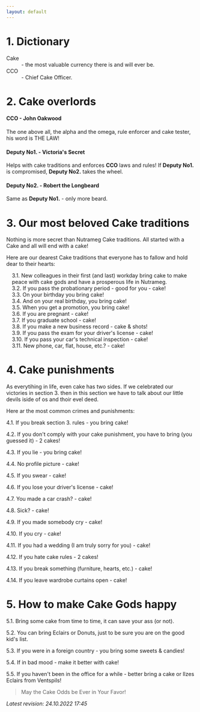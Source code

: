 ```yaml
---
layout: default
---
```


# 1. Dictionary

<dl>
<dt>Cake</dt>
<dd> - the most valuable currency there is and will ever be.</dd>

<dt>CCO</dt>
<dd> - Chief Cake Officer.</dd>
</dl>

# 2. Cake overlords

<h4 class="header-level-4">CCO - John Oakwood</h4>

The one above all, the alpha and the omega, rule enforcer and cake tester, his word is THE LAW!

<h4 class="header-level-4">Deputy No1. - Victoria's Secret</h4>

Helps with cake traditions and enforces **CCO** laws and rules!
If **Deputy No1.** is compromised, **Deputy No2.** takes the wheel.

<h4 class="header-level-4">Deputy No2. - Robert the Longbeard</h4>

Same as **Deputy No1.** - only more beard.

# 3. Our most beloved Cake traditions

Nothing is more secret than Nutrameg Cake traditions. All started with a Cake and all will end with a cake!

Here are our dearest Cake traditions that everyone has to fallow and hold dear to their hearts:

<div style="margin-left: 15px">
3.1. New colleagues in their first (and last) workday bring cake to make peace with cake gods and have a prosperous life in Nutrameg.
</div>
<div style="margin-left: 15px">
3.2. If you pass the probationary period - good for you - cake!
</div>
<div style="margin-left: 15px">
3.3. On your birthday you bring cake!
</div>
<div style="margin-left: 15px">
3.4. And on your real birthday, you bring cake!
</div>
<div style="margin-left: 15px">
3.5. When you get a promotion, you bring cake!
</div>
<div style="margin-left: 15px">
3.6. If you are pregnant - cake!
</div>
<div style="margin-left: 15px">
3.7. If you graduate school - cake!
</div>
<div style="margin-left: 15px">
3.8. If you make a new business record - cake & shots!
</div>
<div style="margin-left: 15px">
3.9. If you pass the exam for your driver's license - cake!
</div>
<div style="margin-left: 15px">
3.10. If you pass your car's technical inspection - cake!
</div>
<div style="margin-left: 15px">
3.11. New phone, car, flat, house, etc.? - cake!
</div>

# 4. Cake punishments

As everytihing in life, even cake has two sides. If we celebrated our victories in section 3. then in this section we have to talk about our little devils iside of os and thoir evel deed.

Here ar the most common crimes and punishments:

4.1. If you break section 3. rules - you bring cake!

4.2. If you don't comply with your cake punishment, you have to bring (you guessed it) - 2 cakes!

4.3. If you lie - you bring cake!

4.4. No profile picture - cake!

4.5. If you swear - cake!

4.6. If you lose your driver's license - cake!

4.7. You made a car crash? - cake!

4.8. Sick? - cake!

4.9. If you made somebody cry - cake!

4.10. If you cry - cake!

4.11. If you had a wedding (I am truly sorry for you) - cake!

4.12. If you hate cake rules - 2 cakes!

4.13. If you break something (furniture, hearts, etc.) - cake!

4.14. If you leave wardrobe curtains open - cake!

# 5. How to make Cake Gods happy

5.1. Bring some cake from time to time, it can save your ass (or not).

5.2. You can bring Eclairs or Donuts, just to be sure you are on the good kid's list.

5.3. If you were in a foreign country - you bring some sweets & candies!

5.4. If in bad mood - make it better with cake!

5.5. If you haven't been in the office for a while - better bring a cake or Ilzes Eclairs from Ventspils!

> May the Cake Odds be Ever in Your Favor!

_Latest revision: 24.10.2022 17:45_
